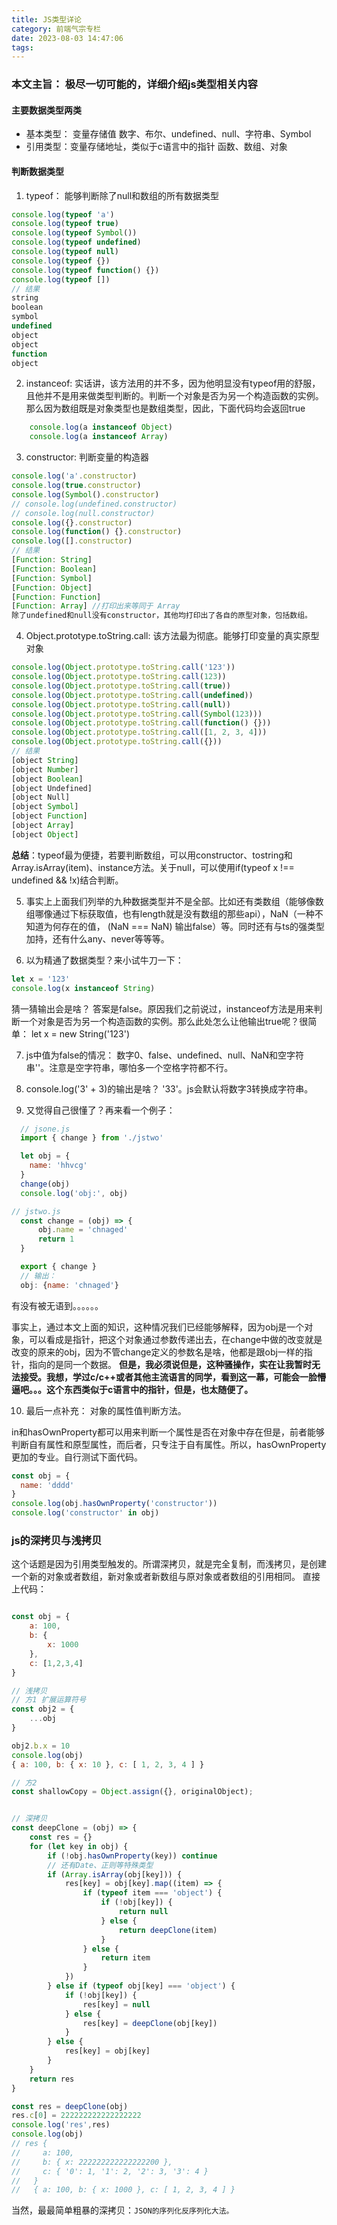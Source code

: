 ```yaml
---
title: JS类型详论
category: 前端气宗专栏
date: 2023-08-03 14:47:06
tags:
---
```


### 本文主旨： 极尽一切可能的，详细介绍js类型相关内容

#### 主要数据类型两类
- 基本类型： 变量存储值
数字、布尔、undefined、null、字符串、Symbol
- 引用类型：变量存储地址，类似于c语言中的指针
函数、数组、对象

#### 判断数据类型
1. typeof： 能够判断除了null和数组的所有数据类型
```javascript
console.log(typeof 'a')
console.log(typeof true)
console.log(typeof Symbol())
console.log(typeof undefined)
console.log(typeof null)
console.log(typeof {})
console.log(typeof function() {})
console.log(typeof [])
// 结果
string
boolean
symbol
undefined
object
object
function
object
```

2. instanceof: 实话讲，该方法用的并不多，因为他明显没有typeof用的舒服，且他并不是用来做类型判断的。判断一个对象是否为另一个构造函数的实例。那么因为数组既是对象类型也是数组类型，因此，下面代码均会返回true
```javascript
    console.log(a instanceof Object)
    console.log(a instanceof Array)
```

3. constructor: 判断变量的构造器
```javascript
console.log('a'.constructor)
console.log(true.constructor)
console.log(Symbol().constructor)
// console.log(undefined.constructor)
// console.log(null.constructor)
console.log({}.constructor)
console.log(function() {}.constructor)
console.log([].constructor)
// 结果
[Function: String]
[Function: Boolean]
[Function: Symbol]
[Function: Object]
[Function: Function]
[Function: Array] //打印出来等同于 Array
除了undefined和null没有constructor，其他均打印出了各自的原型对象，包括数组。
```
4. Object.prototype.toString.call: 该方法最为彻底。能够打印变量的真实原型对象
```javascript
console.log(Object.prototype.toString.call('123'))
console.log(Object.prototype.toString.call(123))
console.log(Object.prototype.toString.call(true))
console.log(Object.prototype.toString.call(undefined))
console.log(Object.prototype.toString.call(null))
console.log(Object.prototype.toString.call(Symbol(123)))
console.log(Object.prototype.toString.call(function() {}))
console.log(Object.prototype.toString.call([1, 2, 3, 4]))
console.log(Object.prototype.toString.call({}))
// 结果
[object String]
[object Number]
[object Boolean]
[object Undefined]
[object Null]
[object Symbol]
[object Function]
[object Array]
[object Object]
```
**总结**：typeof最为便捷，若要判断数组，可以用constructor、tostring和Array.isArray(item)、instance方法。关于null，可以使用if(typeof x !== undefined && !x)结合判断。

5. 事实上上面我们列举的九种数据类型并不是全部。比如还有类数组（能够像数组哪像通过下标获取值，也有length就是没有数组的那些api），NaN（一种不知道为何存在的值， (NaN === NaN) 输出false）等。同时还有与ts的强类型加持，还有什么any、never等等等。

6. 以为精通了数据类型？来小试牛刀一下：
```javascript
let x = '123'
console.log(x instanceof String)
```
猜一猜输出会是啥？
答案是false。原因我们之前说过，instanceof方法是用来判断一个对象是否为另一个构造函数的实例。那么此处怎么让他输出true呢？很简单：
let x = new String('123')

7. js中值为false的情况：
数字0、false、undefined、null、NaN和空字符串''。注意是空字符串，哪怕多一个空格字符都不行。

8. console.log('3' + 3)的输出是啥？
'33'。js会默认将数字3转换成字符串。

9. 又觉得自己很懂了？再来看一个例子：
```javascript
  // jsone.js
  import { change } from './jstwo'

  let obj = {
    name: 'hhvcg'
  }
  change(obj)
  console.log('obj:', obj)

// jstwo.js
  const change = (obj) => {
      obj.name = 'chnaged'
      return 1
  }

  export { change }
  // 输出：
  obj: {name: 'chnaged'}
```
有没有被无语到。。。。。。

事实上，通过本文上面的知识，这种情况我们已经能够解释，因为obj是一个对象，可以看成是指针，把这个对象通过参数传递出去，在change中做的改变就是改变的原来的obj，因为不管change定义的参数名是啥，他都是跟obj一样的指针，指向的是同一个数据。
**但是，我必须说但是，这种骚操作，实在让我暂时无法接受。我想，学过c/c++或者其他主流语言的同学，看到这一幕，可能会一脸懵逼吧。。。这个东西类似于c语言中的指针，但是，也太随便了。**

10.   最后一点补充： 对象的属性值判断方法。

in和hasOwnProperty都可以用来判断一个属性是否在对象中存在但是，前者能够判断自有属性和原型属性，而后者，只专注于自有属性。所以，hasOwnProperty更加的专业。自行测试下面代码。
```javascript
const obj = {
  name: 'dddd'
}
console.log(obj.hasOwnProperty('constructor'))
console.log('constructor' in obj)
```

### js的深拷贝与浅拷贝
这个话题是因为引用类型触发的。所谓深拷贝，就是完全复制，而浅拷贝，是创建一个新的对象或者数组，新对象或者新数组与原对象或者数组的引用相同。
直接上代码：
```javascript

const obj = {
    a: 100,
    b: {
        x: 1000
    },
    c: [1,2,3,4]
}

// 浅拷贝
// 方1 扩展运算符号
const obj2 = {
    ...obj
}

obj2.b.x = 10
console.log(obj)
{ a: 100, b: { x: 10 }, c: [ 1, 2, 3, 4 ] }

// 方2
const shallowCopy = Object.assign({}, originalObject);


// 深拷贝
const deepClone = (obj) => {
    const res = {}
    for (let key in obj) {
        if (!obj.hasOwnProperty(key)) continue
        // 还有Date、正则等特殊类型
        if (Array.isArray(obj[key])) {
            res[key] = obj[key].map((item) => {
                if (typeof item === 'object') {
                    if (!obj[key]) {
                        return null
                    } else {
                        return deepClone(item)
                    }
                } else {
                    return item
                }
            })
        } else if (typeof obj[key] === 'object') {
            if (!obj[key]) {
                res[key] = null
            } else {
                res[key] = deepClone(obj[key])
            }
        } else {
            res[key] = obj[key]
        }
    }
    return res
}

const res = deepClone(obj)
res.c[0] = 222222222222222222
console.log('res',res)
console.log(obj)
// res {
//     a: 100,
//     b: { x: 222222222222222200 },
//     c: { '0': 1, '1': 2, '2': 3, '3': 4 }
//   }
//   { a: 100, b: { x: 1000 }, c: [ 1, 2, 3, 4 ] }
```


当然，最最简单粗暴的深拷贝：`JSON的序列化反序列化大法。`
